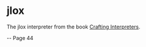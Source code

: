 # jlox
The jlox interpreter from the book [Crafting Interpreters](https://craftinginterpreters.com).


-- Page 44